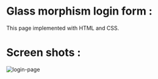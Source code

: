 # Glass morphism login form :
This page implemented with HTML and CSS.

# Screen shots :
![login-page](https://github.com/Mahsakhodaei/login-page/assets/47160014/e3bc1c27-3aef-468c-a3f7-3d3fe7c4e527)

